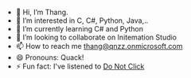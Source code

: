 - 👋 Hi, I’m Thang.
- 👀 I’m interested in C, C#, Python, Java,.. 
- 🌱 I’m currently learning C# and Python
- 💞️ I’m looking to collaborate on Initemation Studio
- 📫 How to reach me thang@qnzz.onmicrosoft.com
- 😄 Pronouns: Quack!
- ⚡ Fun fact: I've listened to <a href="https://www.youtube.com/watch?v=dQw4w9WgXcQ">Do Not Click</a>

<!---
duckopia/duckopia is a ✨ special ✨ repository because its `README.md` (this file) appears on your GitHub profile.
You can click the Preview link to take a look at your changes.
--->
